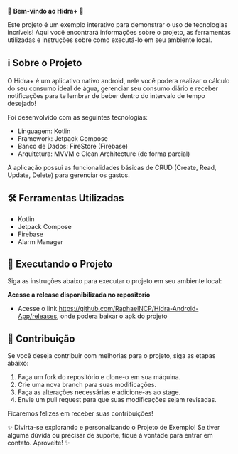 🎉 **Bem-vindo ao Hidra+** 🚀

Este projeto é um exemplo interativo para demonstrar o uso de tecnologias incríveis! Aqui você encontrará informações sobre o projeto, as ferramentas utilizadas e instruções sobre como executá-lo em seu ambiente local.

## ℹ️ Sobre o Projeto

O Hidra+ é um aplicativo nativo android, nele você podera realizar o cálculo do seu consumo ideal de água, gerenciar seu consumo diário e receber notificações para te lembrar de beber dentro do intervalo de tempo desejado!

Foi desenvolvido com as seguintes tecnologias:

- Linguagem: Kotlin
- Framework: Jetpack Compose
- Banco de Dados: FireStore (Firebase)
- Arquitetura: MVVM e Clean Architecture (de forma parcial)

A aplicação possui as funcionalidades básicas de CRUD (Create, Read, Update, Delete) para gerenciar os gastos.

## 🛠️ Ferramentas Utilizadas

- Kotlin
- Jetpack Compose
- Firebase
- Alarm Manager

## 🚀 Executando o Projeto

Siga as instruções abaixo para executar o projeto em seu ambiente local:

 **Acesse a release disponibilizada no repositorio**
 - Acesse o link https://github.com/RaphaelNCP/Hidra-Android-App/releases, onde podera baixar o apk do projeto


## 📝 Contribuição

Se você deseja contribuir com melhorias para o projeto, siga as etapas abaixo:

1. Faça um fork do repositório e clone-o em sua máquina.
2. Crie uma nova branch para suas modificações.
3. Faça as alterações necessárias e adicione-as ao stage.
4. Envie um pull request para que suas modificações sejam revisadas.

Ficaremos felizes em receber suas contribuições!

✨ Divirta-se explorando e personalizando o Projeto de Exemplo! Se tiver alguma dúvida ou precisar de suporte, fique à vontade para entrar em contato. Aproveite! ✨
